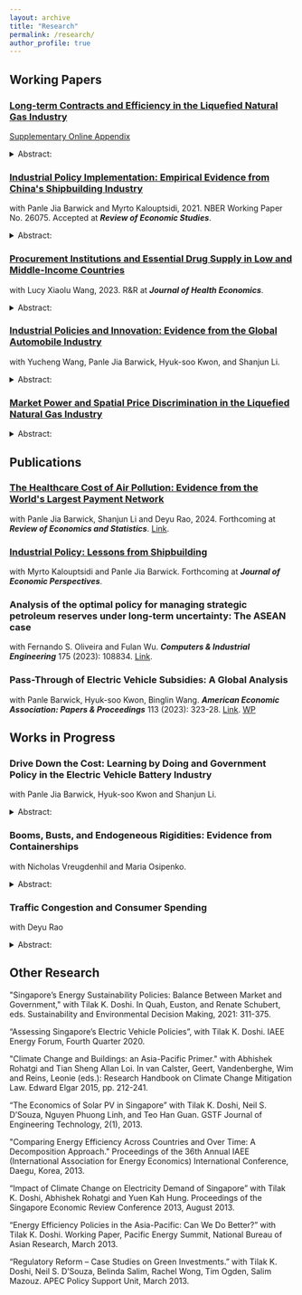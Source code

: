 ```yaml
---
layout: archive
title: "Research"
permalink: /research/
author_profile: true
---
```


## Working Papers

### [Long-term Contracts and Efficiency in the Liquefied Natural Gas Industry](https://www.dropbox.com/s/njxs3mfdjroyhq6/NahimZahur_LNG_Contracts.pdf?raw=1 "Long-term Contracts and Efficiency in the Liquefied Natural Gas Industry")

[Supplementary Online Appendix](https://www.dropbox.com/s/qmv6qbakepwjek8/NahimZahur_LNG_Contracts_2022_Supplementary_Material.pdf?raw=1 "Supplementary Online Appendix")

<details>
<summary>Abstract:</summary>
In many capital-intensive markets, sellers sign long-term contracts with buyers before committing to sunk cost investments. Ex-ante contracts mitigate the risk of under-investment arising from ex-post bargaining. However, contractual rigidities reduce the ability of firms to respond flexibly to demand shocks. This paper provides an empirical analysis of this trade-off, focusing on the liquefied natural gas (LNG) industry, where long-term contracts account for over 70% of trade. I develop a model of contracting, investment and spot trade that incorporates bargaining frictions and contractual rigidities. I structurally estimate this model using a rich dataset of the LNG industry, employing a novel estimation strategy that utilizes the timing of contracting and investment decisions to infer bargaining power. I find that without long-term contracts, sellers would decrease investment by 27%, but allocative efficiency would significantly improve. Negative contracting externalities lead to inefficient over-use of long-term contracts in equilibrium. Policies aimed at eliminating contractual rigidities reduce investment by 16%, but raise welfare by 9%.
</details>




### [Industrial Policy Implementation: Empirical Evidence from China's Shipbuilding Industry](https://www.dropbox.com/scl/fi/5idx4rdq017spabs3nz1v/Yr23_ChinaShipyard_Dec05.pdf?rlkey=8h1dnfhc8quodmu46m7i936vu&raw=1 "Industrial Policy Implementation: Empirical Evidence from China's Shipbuilding Industry") 
with Panle Jia Barwick and Myrto Kalouptsidi, 2021. NBER Working Paper No. 26075. Accepted at ***Review of Economic Studies***. 

<details>
<summary>Abstract:</summary>
Industrial policies are widely used across the world. In practice, designing and implementing these policies is a complicated task. In this paper, we assess the long-term performance of different industrial policy instruments, which include production subsidies, investment subsidies, entry subsidies, and consolidation policies. To do so, we examine a recent industrial policy in China aiming to propel the country’s shipbuilding industry to the largest globally. Using firm-level data and a dynamic model of firm entry, exit, investment, and production, we find that (i) the policy boosted China’s domestic investment, entry, and international market share dramatically, but delivered low returns and led to fragmentation, idle capacity, as well as depressed world ship prices; (ii) the effectiveness of different policy instruments is mixed: production and investment subsidies can be justified by market share considerations, while entry subsidies are wasteful; (iii) counter-cyclical policies and firm-targeting can substantially reduce distortions. Our results highlight the critical role of firm heterogeneity, business cycles and firms’ cost structure in policy design.
</details>

### [Procurement Institutions and Essential Drug Supply in Low and Middle-Income Countries](https://papers.ssrn.com/sol3/papers.cfm?abstract_id=3926761 "Procurement Institutions and Essential Drug Supply in Low and Middle-Income Countries")
with Lucy Xiaolu Wang, 2023. R&R at ***Journal of Health Economics***.  

<details>
<summary>Abstract:</summary>
International procurement institutions have played an important role in drug supply. This paper studies price, delivery, and shipment time of essential drugs supplied in 106 developing countries from 2007-2017 across four procurement institution types. We find that pooled procurement institutions lower prices: pooling internationally is most effective for small buyers and more concentrated markets, and pooling within-country is most effective for large buyers and less concentrated markets. Pooling can reduce delays, but at the cost of longer anticipated shipment times. Finally, pooled procurement is more effective for older generation drugs, compared to IP licensing institutions that focus on newer, patented drugs. We corroborate the findings using multiple identification strategies, including an instrumental variable strategy as well as the Altonji-Elder-Taber-Oster method for selection on unobservables. Our results suggest that the optimal mixture of procurement institutions depends on the trade-off between costs and urgency of need, with pooled international procurement institutions particularly valuable when countries can plan well ahead of time.
</details>

### [Industrial Policies and Innovation: Evidence from the Global Automobile Industry](https://panlebarwick.github.io/papers/Yr24_Auto_IP_Patent.pdf) 
with Yucheng Wang, Panle Jia Barwick, Hyuk-soo Kwon, and Shanjun Li. 

<details>
<summary>Abstract:</summary>
This paper examines the impact of industrial policies (IPs) on innovation in the global
automobile industry. We compile the first comprehensive dataset linking global IPs with
patent data related to the auto industry from 2008 to 2023. We document a major shift in policy focus: by 2022, nearly half of all IPs targeted electric vehicles (EV)-related sectors, up from almost none in 2008. In the meantime, there has been a clear technological transition from internal combustion engine (GV) technologies to EV innovations. Our analysis finds a positive relationship between policy support and innovation activity. At the country level, a one-standard-deviation increase in five-year cumulative EV-targeted IPs is associated with a four-percent rise in new EV patent applications. Firm-level analyses (using OLS, IV, and PPML) indicate that a ten-percent increase in EV financial incentives received by automakers and EV battery producers leads to a similar four-percent increase in EV innovations. We confirm the importance of path dependence in the direction of technology change in the automobile industry but find no evidence that EV-targeted IPs stimulate innovation in GV technologies.
</details>

### [Market Power and Spatial Price Discrimination in the Liquefied Natural Gas Industry](https://www.dropbox.com/s/6cisjyn9v9xzwyx/NahimZahur_LNG_MarketPower_Draft_2023.pdf?raw=1 "Market Power and Spatial Price Discrimination in the Liquefied Natural Gas Industry")

<details>
<summary>Abstract:</summary>
The liquefied natural gas (LNG) industry is characterized by systematic inter-regional price differentials, raising the question of whether sellers price discriminate. This paper measures market power in the LNG spot market and studies how market power influences pricing, trade and welfare. I develop a method for inferring market conduct that utilizes information on sellers’ pricing and quantity decisions across multiple geographically segmented markets. My test for market conduct is based on the observation that sellers exercising market power engage in third-degree price discrimination, whereas sellers behaving competitively do not. Using data
from 2006 to 2017 on spot market trade flows, spot prices, shipping costs and seller capacities, I estimate a structural model of LNG trade and pricing that incorporates spatial differentiation, capacity constraints and trade frictions and flexibly nests different models of seller market power. I find that seller decisions are consistent with a Cournot model and unlikely to be generated by a competitive model. The total deadweight loss from market power is estimated to be USD 12 billion, or about 4.5% of total revenue. I find that market power plays a key role in exacerbating inter-regional price differentials.
</details>


## Publications

### [The Healthcare Cost of Air Pollution: Evidence from the World's Largest Payment Network](https://www.dropbox.com/s/mtkp3esns9m724z/BLRZ_2022_Pollution_Health_China.pdf?raw=1 "The Healthcare Cost of Air Pollution: Evidence from the World's Largest Payment Network")
with Panle Jia Barwick, Shanjun Li and Deyu Rao, 2024. Forthcoming at ***Review of Economics and Statistics***. [Link](https://doi.org/10.1162/rest_a_01430 "Link"). 

### [Industrial Policy: Lessons from Shipbuilding](https://panlebarwick.github.io/papers/Yr24_JEP_IndPolicy.pdf "Industrial Policy: Lessons from Shipbuilding")
with Myrto Kalouptsidi and Panle Jia Barwick. Forthcoming at ***Journal of Economic Perspectives***. 

### Analysis of the optimal policy for managing strategic petroleum reserves under long-term uncertainty: The ASEAN case
with Fernando S. Oliveira and Fulan Wu. ***Computers & Industrial Engineering*** 175 (2023): 108834. [Link](https://doi.org/10.1016/j.cie.2022.108834 "Link"). 
 
### Pass-Through of Electric Vehicle Subsidies: A Global Analysis
with Panle Barwick, Hyuk-soo Kwon, Binglin Wang. ***American Economic Association: Papers & Proceedings*** 113 (2023): 323-28. [Link](https://www.aeaweb.org/articles?id=10.1257/pandp.20231064 "Link"). [WP](https://drive.google.com/file/d/1WgrsGhbKWsrahLVRH08B1p4P7cxCyfsB/view "WP") 



## Works in Progress

### Drive Down the Cost: Learning by Doing and Government Policy in the Electric Vehicle Battery Industry
with Panle Jia Barwick, Hyuk-soo Kwon and Shanjun Li.

<details>
<summary>Abstract:</summary>
The global battery industry has achieved significant cost savings: electric vehicle (EV) battery costs have dropped by more than 90% over the past decade. This study assesses the extent to which this sharp decline in lithium-ion battery prices is attributable to learning-by-doing, and quantifies the impact of government policies (subsidies and local protection policies) on learning. Our analysis is based on a rich dataset consisting of 1) model-level sales, prices, and attributes of EVs and 2) battery suppliers and characteristics, for 13 countries from 2013 to 2020, that together account for over 95% of global EV sales. We estimate a structural model of the global EV industry, accounting for consumer vehicle choices, EV makers' pricing decisions, and bilateral bargaining between EV manufacturers and battery suppliers over battery prices. We recover the model-implied battery costs and evaluate how battery costs change with the accumulated production experience of battery suppliers, finding that learning-by-doing explains a substantial portion of the observed battery cost reductions. Lastly, we use the estimated model to examine the strategies of the US and China to protect their domestic battery industries: both countries require automakers to use domestically produced batteries to receive EV subsidies. We simulate equilibrium outcomes without such restrictions to evaluate the impact of local protectionism on cost-saving innovations in the global battery industry.
</details>

### Booms, Busts, and Endogeneous Rigidities: Evidence from Containerships
with Nicholas Vreugdenhil and Maria Osipenko.

<details>
<summary>Abstract:</summary>
This paper investigates how endogenous rigidities inhibit efficient physical capital reallocation. We focus on the role of contract duration - a classic example of an adjustment rigidity. We argue that when agents choose to sign longer contracts in booms when asset markets are thin, they generate a contracting externality which further reduces available capacity and amplifies market thinness. This causes equilibrium contracts to be inefficiently long in booms and inhibits the adjustment of these markets to productivity shocks. We show evidence for these mechanisms in the market for containership leasing contracts. We provide a framework that captures the details of the market and illustrates the tradeoffs conceptually. Overall, the results have implications for policies in this industry like counter-cyclical subsidies, as well as the fragility of the supply-chain to shocks.
</details>


### Traffic Congestion and Consumer Spending
with Deyu Rao

<details>
<summary>Abstract:</summary>
The cost of congestion is a key input in the design of transportation policy. Existing estimates of the social cost of traffic congestion account for the value of travel time, increased air pollution and accidents, and the impact on subjective well-being. We highlight an important additional cost: congestion disrupts economic activities. Consumers who cancel or postpone their spending plans on congested days incur a cost from not being able to engage in consumption at their preferred time. This paper investigates how traffic congestion affects consumption, focusing on Beijing in 2014. Using high-frequency credit and debit card consumption and traffic congestion data, we show that a 10% increase in travel time leads to a 2.4% decrease in consumption on the same day. We find little evidence to suggest that consumers substitute consumption over time.
</details>



## Other Research

"Singapore’s Energy Sustainability Policies: Balance Between Market and Government," with Tilak K. Doshi. In Quah, Euston, and Renate Schubert, eds. Sustainability and Environmental Decision Making, 2021: 311-375.

“Assessing Singapore’s Electric Vehicle Policies”, with Tilak K. Doshi. IAEE Energy Forum, Fourth Quarter 2020.

"Climate Change and Buildings: an Asia-Pacific Primer."
with Abhishek Rohatgi and Tian Sheng Allan Loi. In van Calster, Geert, Vandenberghe, Wim and Reins, Leonie (eds.): Research Handbook on Climate Change Mitigation Law. Edward Elgar 2015, pp. 212-241.

“The Economics of Solar PV in Singapore” 
with Tilak K. Doshi, Neil S. D’Souza, Nguyen Phuong Linh, and Teo Han Guan. GSTF Journal of Engineering Technology, 2(1), 2013.

"Comparing Energy Efficiency Across Countries and Over Time: A Decomposition Approach." Proceedings of the 36th Annual IAEE (International Association for Energy Economics) International Conference, Daegu, Korea, 2013.

“Impact of Climate Change on Electricity Demand of Singapore” 
with Tilak K. Doshi, Abhishek Rohatgi and Yuen Kah Hung. Proceedings of the Singapore Economic Review Conference 2013, August 2013.

“Energy Efficiency Policies in the Asia-Pacific: Can We Do Better?” 
with Tilak K. Doshi. Working Paper, Pacific Energy Summit, National Bureau of Asian Research, March 2013.

“Regulatory Reform – Case Studies on Green Investments.” 
with Tilak K. Doshi, Neil S. D’Souza, Belinda Salim, Rachel Wong, Tim Ogden, Salim Mazouz. APEC Policy Support Unit, March 2013.


